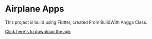 # Airplane Apps

This project is build using Flutter, created From BuildWith Angga Class.

[Click here's to download the apk](https://bit.ly/airplaneApp)

